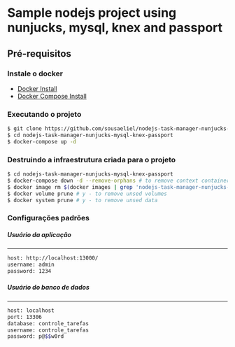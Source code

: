 # Sample nodejs project using nunjucks, mysql, knex and passport

## Pré-requisitos

### Instale o docker 
- [Docker Install](https://docs.docker.com/engine/install/)
- [Docker Compose Install](https://docs.docker.com/compose/install/)

### Executando o projeto 
```sh
$ git clone https://github.com/sousaeliel/nodejs-task-manager-nunjucks-mysql-knex-passport.git
$ cd nodejs-task-manager-nunjucks-mysql-knex-passport
$ docker-compose up -d
```

### Destruindo a infraestrutura criada para o projeto 
```sh
$ cd nodejs-task-manager-nunjucks-mysql-knex-passport
$ docker-compose down -d --remove-orphans # to remove context containers
$ docker image rm $(docker images | grep 'nodejs-task-manager-nunjucks-mysql-knex-passport*' | awk '{print $3}') --force # to remove created images
$ docker volume prune # y - to remove unsed volumes
$ docker system prune # y - to remove unsed data
```

### Configurações padrões

##### Usuário da aplicação
---
```sh
host: http://localhost:13000/
username: admin
password: 1234
```

##### Usuário do banco de dados
---
```sh
host: localhost
port: 13306
database: controle_tarefas
username: controle_tarefas
password: p@$$w0rd
```